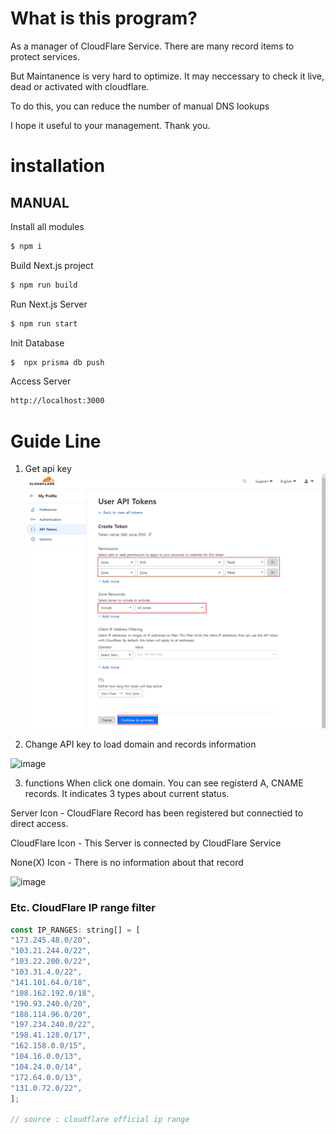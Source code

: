 # What is this program?
As a manager of CloudFlare Service. There are many record items to protect services.

But Maintanence is very hard to optimize. It may neccessary to check it live, dead or activated with cloudflare.

To do this, you can reduce the number of manual DNS lookups

I hope it useful to your management.
Thank you.


# installation
## MANUAL
Install all modules
```bash
$ npm i
```

Build Next.js project
```bash
$ npm run build
```

Run Next.js Server
```bash
$ npm run start
```

Init Database
```bash
$  npx prisma db push
```

Access Server
```bash
http://localhost:3000
```

# Guide Line

1. Get api key
   ![img.png](img.png)

2. Change API key to load domain and records information

![image](https://github.com/TwoIceFIsh/cloudflare-dns-checker/assets/29951014/f71048d2-9a81-43b7-848c-214031349c0a)

3. functions
   When click one domain. You can see registerd A, CNAME records.
   It indicates 3 types about current status.

Server Icon - CloudFlare Record has been registered but connectied to direct access.

CloudFlare Icon - This Server is connected by CloudFlare Service

None(X) Icon - There is no information about that record

![image](https://github.com/TwoIceFIsh/cloudflare-dns-checker/assets/29951014/4ee20ccb-3283-4e4a-b605-2691ec13eb43)

### Etc. CloudFlare IP range filter
```javascript
const IP_RANGES: string[] = [
"173.245.48.0/20",
"103.21.244.0/22",
"103.22.200.0/22",
"103.31.4.0/22",
"141.101.64.0/18",
"108.162.192.0/18",
"190.93.240.0/20",
"188.114.96.0/20",
"197.234.240.0/22",
"198.41.128.0/17",
"162.158.0.0/15",
"104.16.0.0/13",
"104.24.0.0/14",
"172.64.0.0/13",
"131.0.72.0/22",
];

// source : cloudflare official ip range
```